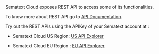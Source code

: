 
Sematext Cloud exposes REST API to access some of its functionalities. 

To know more about REST API go to <a href="/docs/rest-api" target="_blank">API Documentation</a>.

Try out the REST APIs using the APIKey of your Sematext account at :

* Sematext Cloud US Region: <a href="https://apps.sematext.com/docs/api/" target="_blank">US API Explorer</a>

* Sematext Cloud EU Region : <a href="https://apps.eu.sematext.com/docs/api/" target="_blank">EU API Explorer</a>